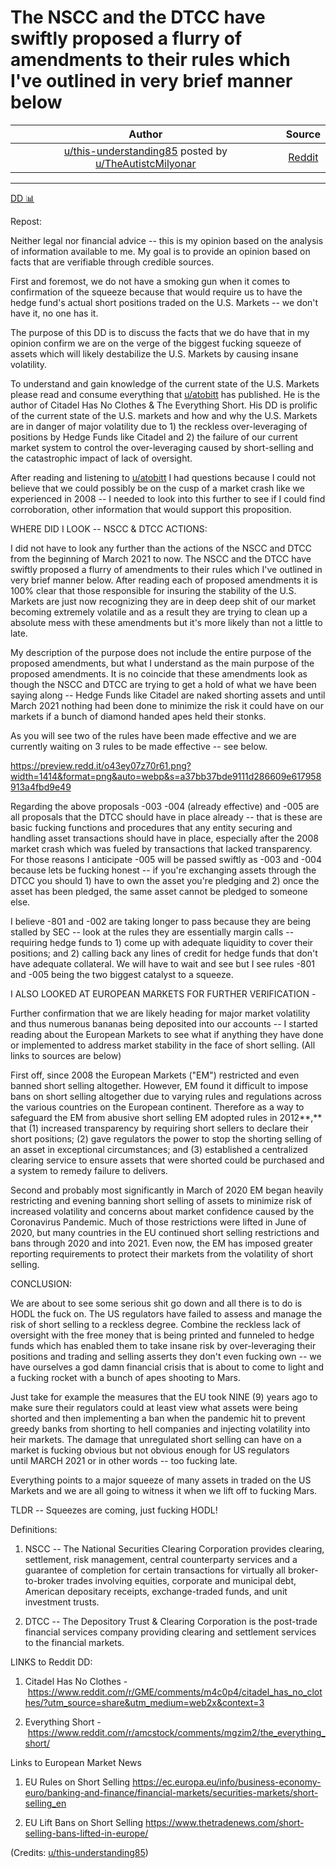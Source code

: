 The NSCC and the DTCC have swiftly proposed a flurry of amendments to their rules which I've outlined in very brief manner below
================================================================================================================================

| Author       | Source       | 
| :-------------: |:-------------:|
|  [u/this-understanding85](https://www.reddit.com/u/this-understanding85/) posted by [u/TheAutistcMilyonar](https://www.reddit.com/user/TheAutistcMilyonar/)  | [Reddit](https://www.reddit.com/r/GME/comments/mjpmps/the_nscc_and_the_dtcc_have_swiftly_proposed_a/) | 

---

[DD 📊](https://www.reddit.com/r/GME/search?q=flair_name%3A%22DD%20%F0%9F%93%8A%22&restrict_sr=1)

Repost:

Neither legal nor financial advice -- this is my opinion based on the analysis of information available to me. My goal is to provide an opinion based on facts that are verifiable through credible sources.

First and foremost, we do not have a smoking gun when it comes to confirmation of the squeeze because that would require us to have the hedge fund's actual short positions traded on the U.S. Markets -- we don't have it, no one has it.

The purpose of this DD is to discuss the facts that we do have that in my opinion confirm we are on the verge of the biggest fucking squeeze of assets which will likely destabilize the U.S. Markets by causing insane volatility.

To understand and gain knowledge of the current state of the U.S. Markets please read and consume everything that [u/atobitt](https://www.reddit.com/u/atobitt/) has published. He is the author of Citadel Has No Clothes & The Everything Short. His DD is prolific of the current state of the U.S. markets and how and why the U.S. Markets are in danger of major volatility due to 1) the reckless over-leveraging of positions by Hedge Funds like Citadel and 2) the failure of our current market system to control the over-leveraging caused by short-selling and the catastrophic impact of lack of oversight.

After reading and listening to [u/atobitt](https://www.reddit.com/u/atobitt/) I had questions because I could not believe that we could possibly be on the cusp of a market crash like we experienced in 2008 -- I needed to look into this further to see if I could find corroboration, other information that would support this proposition.

WHERE DID I LOOK -- NSCC & DTCC ACTIONS:

I did not have to look any further than the actions of the NSCC and DTCC from the beginning of March 2021 to now. The NSCC and the DTCC have swiftly proposed a flurry of amendments to their rules which I've outlined in very brief manner below. After reading each of proposed amendments it is 100% clear that those responsible for insuring the stability of the U.S. Markets are just now recognizing they are in deep deep shit of our market becoming extremely volatile and as a result they are trying to clean up a absolute mess with these amendments but it's more likely than not a little to late.

My description of the purpose does not include the entire purpose of the proposed amendments, but what I understand as the main purpose of the proposed amendments. It is no coincide that these amendments look as though the NSCC and DTCC are trying to get a hold of what we have been saying along -- Hedge Funds like Citadel are naked shorting assets and until March 2021 nothing had been done to minimize the risk it could have on our markets if a bunch of diamond handed apes held their stonks.

As you will see two of the rules have been made effective and we are currently waiting on 3 rules to be made effective -- see below.

<https://preview.redd.it/o43ey07z70r61.png?width=1414&format=png&auto=webp&s=a37bb37bde9111d286609e617958913a4fbd9e49>

Regarding the above proposals -003 -004 (already effective) and -005 are all proposals that the DTCC should have in place already -- that is these are basic fucking functions and procedures that any entity securing and handling asset transactions should have in place, especially after the 2008 market crash which was fueled by transactions that lacked transparency. For those reasons I anticipate -005 will be passed swiftly as -003 and -004 because lets be fucking honest -- if you're exchanging assets through the DTCC you should 1) have to own the asset you're pledging and 2) once the asset has been pledged, the same asset cannot be pledged to someone else.

I believe -801 and -002 are taking longer to pass because they are being stalled by SEC -- look at the rules they are essentially margin calls -- requiring hedge funds to 1) come up with adequate liquidity to cover their positions; and 2) calling back any lines of credit for hedge funds that don't have adequate collateral. We will have to wait and see but I see rules -801 and -005 being the two biggest catalyst to a squeeze.

I ALSO LOOKED AT EUROPEAN MARKETS FOR FURTHER VERIFICATION -

Further confirmation that we are likely heading for major market volatility and thus numerous bananas being deposited into our accounts -- I started reading about the European Markets to see what if anything they have done or implemented to address market stability in the face of short selling. (All links to sources are below)

First off, since 2008 the European Markets ("EM") restricted and even banned short selling altogether. However, EM found it difficult to impose bans on short selling altogether due to varying rules and regulations across the various countries on the European continent. Therefore as a way to safeguard the EM from abusive short selling EM adopted rules in 2012**,** that (1) increased transparency by requiring short sellers to declare their short positions; (2) gave regulators the power to stop the shorting selling of an asset in exceptional circumstances; and (3) established a centralized clearing service to ensure assets that were shorted could be purchased and a system to remedy failure to delivers.

Second and probably most significantly in March of 2020 EM began heavily restricting and evening banning short selling of assets to minimize risk of increased volatility and concerns about market confidence caused by the Coronavirus Pandemic. Much of those restrictions were lifted in June of 2020, but many countries in the EU continued short selling restrictions and bans through 2020 and into 2021. Even now, the EM has imposed greater reporting requirements to protect their markets from the volatility of short selling.

CONCLUSION:

We are about to see some serious shit go down and all there is to do is HODL the fuck on. The US regulators have failed to assess and manage the risk of short selling to a reckless degree. Combine the reckless lack of oversight with the free money that is being printed and funneled to hedge funds which has enabled them to take insane risk by over-leveraging their positions and trading and selling asserts they don't even fucking own -- we have ourselves a god damn financial crisis that is about to come to light and a fucking rocket with a bunch of apes shooting to Mars.

Just take for example the measures that the EU took NINE (9) years ago to make sure their regulators could at least view what assets were being shorted and then implementing a ban when the pandemic hit to prevent greedy banks from shorting to hell companies and injecting volatility into heir markets. The damage that unregulated short selling can have on a market is fucking obvious but not obvious enough for US regulators until MARCH 2021 or in other words -- too fucking late.

Everything points to a major squeeze of many assets in traded on the US Markets and we are all going to witness it when we lift off to fucking Mars.

TLDR -- Squeezes are coming, just fucking HODL!

Definitions:

1.  NSCC -- The National Securities Clearing Corporation provides clearing, settlement, risk management, central counterparty services and a guarantee of completion for certain transactions for virtually all broker-to-broker trades involving equities, corporate and municipal debt, American depositary receipts, exchange-traded funds, and unit investment trusts.

2.  DTCC -- The Depository Trust & Clearing Corporation is the post-trade financial services company providing clearing and settlement services to the financial markets.

LINKS to Reddit DD:

1.  Citadel Has No Clothes - <https://www.reddit.com/r/GME/comments/m4c0p4/citadel_has_no_clothes/?utm_source=share&utm_medium=web2x&context=3>

2.  Everything Short - <https://www.reddit.com/r/amcstock/comments/mgzim2/the_everything_short/>

Links to European Market News

1.  EU Rules on Short Selling <https://ec.europa.eu/info/business-economy-euro/banking-and-finance/financial-markets/securities-markets/short-selling_en>

2.  EU Lift Bans on Short Selling <https://www.thetradenews.com/short-selling-bans-lifted-in-europe/>

(Credits: [u/this-understanding85](https://www.reddit.com/u/this-understanding85/))

